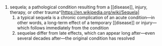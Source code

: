 1. sequela; a pathological condition resulting from a [[disease]], injury, therapy, or other trauma^[https://en.wikipedia.org/wiki/Sequela]
	1. a typical sequela is a chronic complication of an acute condition—in other words, a long-term effect of a temporary [[disease]] or injury—which follows immediately from the condition
	2. sequelae differ from late effects, which can appear long after—even several decades after—the original condition has resolved